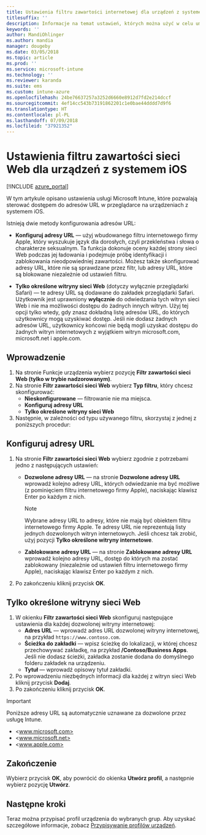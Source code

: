 ```yaml
---
title: Ustawienia filtru zawartości internetowej dla urządzeń z systemem iOS w usłudze Microsoft Intune
titlesuffix: ''
description: Informacje na temat ustawień, których można użyć w celu umożliwienia i zablokowania dostępu do witryn internetowych z urządzeń z systemem iOS.
keywords: ''
author: MandiOhlinger
ms.author: mandia
manager: dougeby
ms.date: 03/05/2018
ms.topic: article
ms.prod: ''
ms.service: microsoft-intune
ms.technology: ''
ms.reviewer: karanda
ms.suite: ems
ms.custom: intune-azure
ms.openlocfilehash: 24be76637257a3252d6660e8912d7fd2e214dccf
ms.sourcegitcommit: 4ef14cc543b73191862201c1e0bae44dddd7d9f6
ms.translationtype: HT
ms.contentlocale: pl-PL
ms.lasthandoff: 07/09/2018
ms.locfileid: "37921352"
---
```

# <a name="web-content-filter-settings-for-ios-devices"></a>Ustawienia filtru zawartości sieci Web dla urządzeń z systemem iOS

[!INCLUDE [azure_portal](./includes/azure_portal.md)]

W tym artykule opisano ustawienia usługi Microsoft Intune, które pozwalają sterować dostępem do adresów URL w przeglądarce na urządzeniach z systemem iOS.

Istnieją dwie metody konfigurowania adresów URL:

- **Konfiguruj adresy URL** — użyj wbudowanego filtru internetowego firmy Apple, który wyszukuje język dla dorosłych, czyli przekleństwa i słowa o charakterze seksualnym. Ta funkcja dokonuje oceny każdej strony sieci Web podczas jej ładowania i podejmuje próbę identyfikacji i zablokowania nieodpowiedniej zawartości. Możesz także skonfigurować adresy URL, które nie są sprawdzane przez filtr, lub adresy URL, które są blokowane niezależnie od ustawień filtru.

- **Tylko określone witryny sieci Web** (dotyczy wyłącznie przeglądarki Safari) — te adresy URL są dodawane do zakładek przeglądarki Safari. Użytkownik jest uprawniony **wyłącznie** do odwiedzania tych witryn sieci Web i nie ma możliwości dostępu do żadnych innych witryn. Użyj tej opcji tylko wtedy, gdy znasz dokładną listę adresów URL, do których użytkownicy mogą uzyskiwać dostęp.
Jeśli nie dodasz żadnych adresów URL, użytkownicy końcowi nie będą mogli uzyskać dostępu do żadnych witryn internetowych z wyjątkiem witryn microsoft.com, microsoft.net i apple.com.

## <a name="get-started"></a>Wprowadzenie

1. Na stronie Funkcje urządzenia wybierz pozycję **Filtr zawartości sieci Web (tylko w trybie nadzorowanym)**.
2. Na stronie **Filtr zawartości sieci Web** wybierz **Typ filtru**, który chcesz skonfigurować:
    - **Nieskonfigurowane** — filtrowanie nie ma miejsca.
    - **Konfiguruj adresy URL**
    - **Tylko określone witryny sieci Web**
3. Następnie, w zależności od typu używanego filtru, skorzystaj z jednej z poniższych procedur:


## <a name="configure-urls"></a>Konfiguruj adresy URL

1. Na stronie **Filtr zawartości sieci Web** wybierz zgodnie z potrzebami jedno z następujących ustawień:
   - **Dozwolone adresy URL** — na stronie **Dozwolone adresy URL** wprowadź kolejno adresy URL, których odwiedzanie ma być możliwe (z pominięciem filtru internetowego firmy Apple), naciskając klawisz Enter po każdym z nich.
     > [!NOTE]
     > Wybrane adresy URL to adresy, które nie mają być obiektem filtru internetowego firmy Apple. Te adresy URL nie reprezentują listy jednych dozwolonych witryn internetowych. Jeśli chcesz tak zrobić, użyj pozycji **Tylko określone witryny internetowe**.

   - **Zablokowane adresy URL** — na stronie **Zablokowane adresy URL** wprowadź kolejno adresy URL, dostęp do których ma zostać zablokowany (niezależnie od ustawień filtru internetowego firmy Apple), naciskając klawisz Enter po każdym z nich.
2. Po zakończeniu kliknij przycisk **OK**.


## <a name="specific-websites-only"></a>Tylko określone witryny sieci Web

1. W okienku **Filtr zawartości sieci Web** skonfiguruj następujące ustawienia dla każdej dozwolonej witryny internetowej:
    - **Adres URL** — wprowadź adres URL dozwolonej witryny internetowej, na przykład `https://www.contoso.com`.
    - **Ścieżka do zakładki** — wpisz ścieżkę do lokalizacji, w której chcesz przechowywać zakładkę, na przykład **/Contoso/Business Apps**. Jeśli nie dodasz ścieżki, zakładka zostanie dodana do domyślnego folderu zakładek na urządzeniu.
    - **Tytuł** — wprowadź opisowy tytuł zakładki.
2. Po wprowadzeniu niezbędnych informacji dla każdej z witryn sieci Web kliknij przycisk **Dodaj**.
3. Po zakończeniu kliknij przycisk **OK**.

> [!IMPORTANT]
> Poniższe adresy URL są automatycznie uznawane za dozwolone przez usługę Intune.
> - <www.microsoft.com>
> - <www.microsoft.net>
> - <www.apple.com>

## <a name="finish-up"></a>Zakończenie

Wybierz przycisk **OK**, aby powrócić do okienka **Utwórz profil**, a następnie wybierz pozycję **Utwórz**.

## <a name="next-steps"></a>Następne kroki

Teraz można przypisać profil urządzenia do wybranych grup. Aby uzyskać szczegółowe informacje, zobacz [Przypisywanie profilów urządzeń](device-profile-assign.md).
